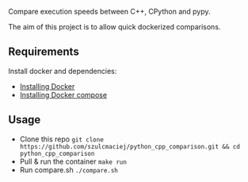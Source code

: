 Compare execution speeds between C++, CPython and pypy.

The aim of this project is to allow quick dockerized comparisons.

## Requirements

Install docker and dependencies:

* [Installing Docker](https://docs.docker.com/engine/installation/#get-started)
* [Installing Docker compose](https://docs.docker.com/compose/install/#install-compose)

## Usage

* Clone this repo `git clone https://github.com/szulcmaciej/python_cpp_comparison.git && cd python_cpp_comparison`
* Pull & run the container `make run`
* Run compare.sh `./compare.sh`
